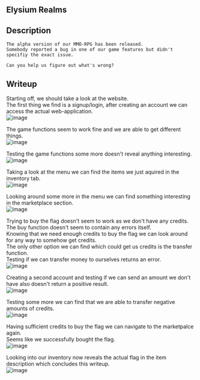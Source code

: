 ## Elysium Realms

## Description
```
The alpha version of our MMO-RPG has been released.
Somebody reported a bug in one of our game features but didn't specifiy the exact issue.

Can you help us figure out what's wrong?
```

## Writeup

Starting off, we should take a look at the website. <br/>
The first thing we find is a signup/login, after creating an account we can access the actual web-application. <br/>
![image](https://github.com/CTF-Citadel/challenges/assets/110562298/805f52aa-de9f-4be0-974e-323f832b076d)

The game functions seem to work fine and we are able to get different things. <br/>
![image](https://github.com/CTF-Citadel/challenges/assets/110562298/7ab2b269-25c0-4f3b-b085-9f702b327798)

Testing the game functions some more doesn't reveal anything interesting. <br/>
![image](https://github.com/CTF-Citadel/challenges/assets/110562298/3dc0ada1-e8d8-417a-9059-a3a699c0ff21)

Taking a look at the menu we can find the items we just aquired in the inventory tab. <br/>
![image](https://github.com/CTF-Citadel/challenges/assets/110562298/3b58ac6c-b9b9-4963-b7ef-029db2190fc3)

Looking around some more in the menu we can find something interesting in the marketplace section. <br/>
![image](https://github.com/CTF-Citadel/challenges/assets/110562298/f0406c8a-7dea-4d21-accb-8d78def0ab8b)

Trying to buy the flag doesn't seem to work as we don't have any credits. <br/>
The buy function doesn't seem to contain any errors itself. <br/>
Knowing that we need enough credits to buy the flag we can look around for any way to somehow get credits. <br/>
The only other option we can find which could get us credits is the transfer function. <br/>
Testing if we can transfer money to ourselves returns an error. <br/>
![image](https://github.com/CTF-Citadel/challenges/assets/110562298/0149f43e-6f24-411a-a44d-9e39e3833981)

Creating a second account and testing if we can send an amount we don't have also doesn't return a positive result. <br/>
![image](https://github.com/CTF-Citadel/challenges/assets/110562298/a635461f-7a44-458c-9855-d2e197d08e79)

Testing some more we can find that we are able to transfer negative amounts of credits. <br/>
![image](https://github.com/CTF-Citadel/challenges/assets/110562298/63aff273-060a-4ad8-b6a2-768f1f94c60c)

Having sufficient credits to buy the flag we can navigate to the marketpalce again. <br/>
Seems like we successfully bought the flag. <br/>
![image](https://github.com/CTF-Citadel/challenges/assets/110562298/83148b6f-1722-40fb-8ffb-8b2caaaa21c4)

Looking into our inventory now reveals the actual flag in the item description which concludes this writeup. <br/>
![image](https://github.com/CTF-Citadel/challenges/assets/110562298/24f68d35-f588-44dc-b08e-fa51cc2dd3e1)

